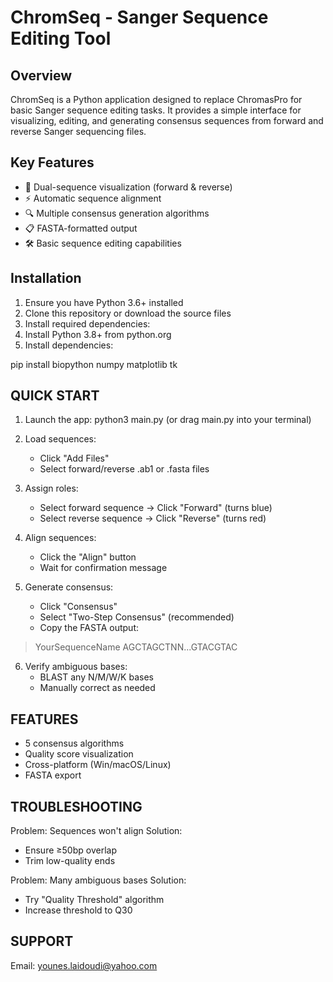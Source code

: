 # ChromSeq - Sanger Sequence Editing Tool


## Overview
ChromSeq is a Python application designed to replace ChromasPro for basic Sanger sequence editing tasks. It provides a simple interface for visualizing, editing, and generating consensus sequences from forward and reverse Sanger sequencing files.

## Key Features
- 🧬 Dual-sequence visualization (forward & reverse)
- ⚡ Automatic sequence alignment
- 🔍 Multiple consensus generation algorithms
- 📋 FASTA-formatted output
- 🛠️ Basic sequence editing capabilities

## Installation
1. Ensure you have Python 3.6+ installed
2. Clone this repository or download the source files
3. Install required dependencies:
4. Install Python 3.8+ from python.org
5. Install dependencies:

pip install biopython numpy matplotlib tk



QUICK START
-----------
1. Launch the app:
   python3 main.py
   (or drag main.py into your terminal)

2. Load sequences:
   - Click "Add Files"
   - Select forward/reverse .ab1 or .fasta files

3. Assign roles:
   - Select forward sequence → Click "Forward" (turns blue)
   - Select reverse sequence → Click "Reverse" (turns red)

4. Align sequences:
   - Click the "Align" button
   - Wait for confirmation message

5. Generate consensus:
   - Click "Consensus"
   - Select "Two-Step Consensus" (recommended)
   - Copy the FASTA output:

>YourSequenceName
AGCTAGCTNN...GTACGTAC

6. Verify ambiguous bases:
   - BLAST any N/M/W/K bases
   - Manually correct as needed

FEATURES
--------
- 5 consensus algorithms
- Quality score visualization
- Cross-platform (Win/macOS/Linux)
- FASTA export

TROUBLESHOOTING
---------------
Problem: Sequences won't align
Solution:
- Ensure ≥50bp overlap
- Trim low-quality ends

Problem: Many ambiguous bases
Solution:
- Try "Quality Threshold" algorithm
- Increase threshold to Q30

SUPPORT
-------
Email: younes.laidoudi@yahoo.com

